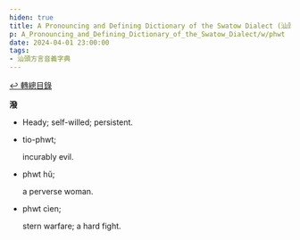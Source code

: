 ```yaml
---
hiden: true
title: A Pronouncing and Defining Dictionary of the Swatow Dialect (汕頭方言音義字典) / phwt
p: A_Pronouncing_and_Defining_Dictionary_of_the_Swatow_Dialect/w/phwt
date: 2024-04-01 23:00:00
tags: 
- 汕頭方言音義字典
---
```


[↩️ 轉總目錄](/A_Pronouncing_and_Defining_Dictionary_of_the_Swatow_Dialect)


**潑**
- Heady; self-willed; persistent.

- tio-phwt;

  incurably evil.

- phwt hŭ;

  a perverse woman.

- phwt cìen;

  stern warfare; a hard fight.